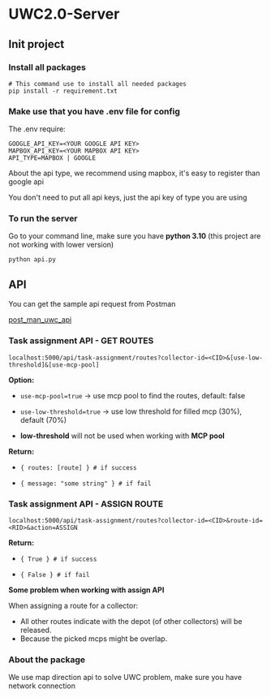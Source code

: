 # UWC2.0-Server
## Init project
### Install all packages
```
# This command use to install all needed packages
pip install -r requirement.txt
```
### Make use that you have .env file for config
The .env require:
```
GOOGLE_API_KEY=<YOUR GOOGLE API KEY>
MAPBOX_API_KEY=<YOUR MAPBOX API KEY>
API_TYPE=MAPBOX | GOOGLE
```
About the api type, we recommend using mapbox, it's easy to register than google api

You don't need to put all api keys, just the api key of type you are using

### To run the server
Go to your command line, make sure you have **python 3.10** (this project are not working with lower version)
```
python api.py
```
## API
You can get the sample api request from Postman

[post_man_uwc_api](https://api.postman.com/collections/24740156-59df8313-e8ab-4d07-ba92-48be93dcce3c?access_key=PMAT-01GKCMC8BRAGDACBVMWPNCZAF7)

### Task assignment API - GET ROUTES
```
localhost:5000/api/task-assignment/routes?collector-id=<CID>&[use-low-threshold]&[use-mcp-pool]
```
**Option:**
- `use-mcp-pool=true` -> use mcp pool to find the routes, default: false


- `use-low-threshold=true` -> use low threshold for filled mcp (30%), default (70%)


- **low-threshold** will not be used when working with **MCP pool**

**Return:**
- `{ routes: [route] } # if success`


- `{ message: "some string" } # if fail`


### Task assignment API - ASSIGN ROUTE
```
localhost:5000/api/task-assignment/routes?collector-id=<CID>&route-id=<RID>&action=ASSIGN
```
**Return:**
- `{ True } # if success`


- `{ False } # if fail`

**Some problem when working with assign API**

When assigning a route for a collector:
- All other routes indicate with the depot (of other collectors) will be released.
- Because the picked mcps might be overlap.


### About the package
We use map direction api to solve UWC problem, make sure you have network connection
